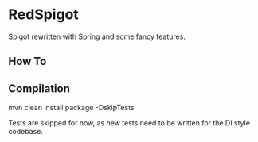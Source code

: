 RedSpigot
======

Spigot rewritten with Spring and some fancy features.

How To
-----------




Compilation
-----------

mvn clean install package -DskipTests 

Tests are skipped for now, as new tests need to be written for the DI style codebase.